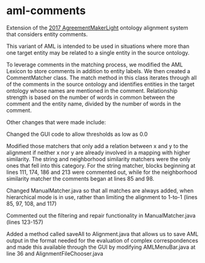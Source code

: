 # aml-comments
Extension of the [2017 AgreementMakerLight](https://github.com/AgreementMakerLight/AML-Project) ontology alignment system that considers entity comments.

This variant of AML is intended to be used in situations where more than one target entity may be related to a single entity in the source ontology.

To leverage comments in the matching process, we modified the AML Lexicon to store comments in addition to entity labels. We then created a CommentMatcher class. The match method in this class iterates through all of the comments in the source ontology and identifies entities in the target ontology whose names are mentioned in the comment. Relationship strength is based on the number of words in common between the comment and the entity name, divided by the number of words in the comment. 

Other changes that were made include:

Changed the GUI code to allow thresholds as low as 0.0

Modified those matchers that only add a relation between x and y to the alignment if neither x nor y are already involved in a mapping with higher similarity. The string and neighborhood similarity matchers were the only ones that fell into this category. For the string matcher, blocks beginning at lines 111, 174, 186 and 213 were commented out, while for the neighborhood similarity matcher the comments began at lines 85 and 98. 

Changed ManualMatcher.java so that all matches are always added, when hierarchical mode is in use, rather than limiting the alignment to 1-to-1 (lines 85, 97, 108, and 117)

Commented out the filtering and repair functionality in ManualMatcher.java (lines 123-157)

Added a method called saveAll to Alignment.java that allows us to save AML output in the format needed for the evaluation of complex correspondences and made this available through the GUI by modifying AMLMenuBar.java at line 36 and AlignmentFileChooser.java

